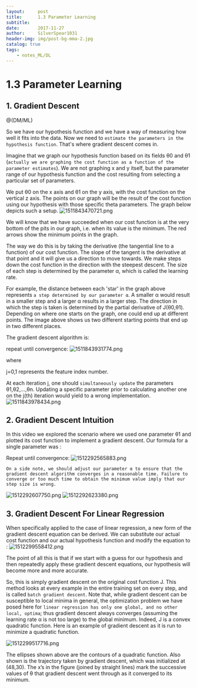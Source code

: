 ```yaml
---
layout:     post
title:      1.3 Parameter Learning
subtitle:   
date:       2017-11-27
author:     SilverSpear1031
header-img: img/post-bg-mma-2.jpg
catalog: true
tags:
    - notes_ML/DL
---
```


# 1.3 Parameter Learning

## 1. Gradient Descent

@(DM/ML)

So we have our hypothesis function and we have a way of measuring how well it fits into the data. Now we need to `estimate the parameters in the hypothesis function`. That's where gradient descent comes in.

Imagine that we graph our hypothesis function based on its fields θ0 and θ1 (`actually we are graphing the cost function as a function of the parameter estimates`). We are not graphing x and y itself, but the parameter range of our hypothesis function and the cost resulting from selecting a particular set of parameters.

We put θ0 on the x axis and θ1 on the y axis, with the cost function on the vertical z axis. The points on our graph will be the result of the cost function using our hypothesis with those specific theta parameters. The graph below depicts such a setup.
![1511843470721.png](http://45.77.14.203/Chevereto-Free/images/2017/12/25/1511843470721.png)

We will know that we have succeeded when our cost function is at the very bottom of the pits in our graph, i.e. when its value is the minimum. The red arrows show the minimum points in the graph.

The way we do this is by taking the derivative (the tangential line to a function) of our cost function. The slope of the tangent is the derivative at that point and it will give us a direction to move towards. We make steps down the cost function in the direction with the steepest descent. The size of each step is determined by the parameter α, which is called the learning rate.

For example, the distance between each 'star' in the graph above represents `a step determined by our parameter α`. A smaller α would result in a smaller step and a larger α results in a larger step. The direction in which the step is taken is determined by the partial derivative of J(θ0,θ1). Depending on where one starts on the graph, one could end up at different points. The image above shows us two different starting points that end up in two different places.

The gradient descent algorithm is:

repeat until convergence:
![1511843931774.png](http://45.77.14.203/Chevereto-Free/images/2017/12/25/1511843931774.png)

where

j=0,1 represents the feature index number.

At each iteration j, one should `simultaneously update` the parameters θ1,θ2,...,θn. Updating a specific parameter prior to calculating another one on the j(th) iteration would yield to a wrong implementation.
![1511843978434.png](http://45.77.14.203/Chevereto-Free/images/2017/12/25/1511843978434.png)

## 2. Gradient Descent Intuition

In this video we explored the scenario where we used one parameter θ1 and plotted its cost function to implement a gradient descent. Our formula for a single parameter was :

Repeat until convergence:
![1512292565883.png](http://45.77.14.203/Chevereto-Free/images/2017/12/25/1512292565883.png)

`On a side note, we should adjust our parameter α to ensure that the gradient descent algorithm converges in a reasonable time. Failure to converge or too much time to obtain the minimum value imply that our step size is wrong.`

![1512292607750.png](http://45.77.14.203/Chevereto-Free/images/2017/12/25/1512292607750.png)
![1512292623380.png](http://45.77.14.203/Chevereto-Free/images/2017/12/25/1512292623380.png)


## 3. Gradient Descent For Linear Regression
When specifically applied to the case of linear regression, a new form of the gradient descent equation can be derived. We can substitute our actual cost function and our actual hypothesis function and modify the equation to :
![1512299558412.png](http://45.77.14.203/Chevereto-Free/images/2017/12/25/1512299558412.png)

The point of all this is that if we start with a guess for our hypothesis and then repeatedly apply these gradient descent equations, our hypothesis will become more and more accurate.

So, this is simply gradient descent on the original cost function J. This method looks at every example in the entire training set on every step, and is called `batch gradient descent`. Note that, while gradient descent can be susceptible to local minima in general, the optimization problem we have posed here for `linear regression has only one global, and no other local, optima`; thus gradient descent always converges (assuming the learning rate α is not too large) to the global minimum. Indeed, J is a convex quadratic function. Here is an example of gradient descent as it is run to minimize a quadratic function.

![1512299517716.png](http://45.77.14.203/Chevereto-Free/images/2017/12/25/1512299517716.png)

The ellipses shown above are the contours of a quadratic function. Also shown is the trajectory taken by gradient descent, which was initialized at (48,30). The x’s in the figure (joined by straight lines) mark the successive values of θ that gradient descent went through as it converged to its minimum.

